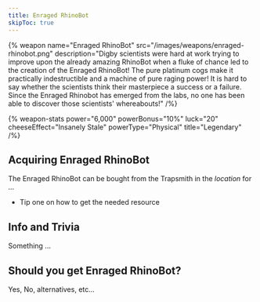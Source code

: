 ```yaml
---
title: Enraged RhinoBot
skipToc: true
---
```


{% weapon
 name="Enraged RhinoBot"
 src="/images/weapons/enraged-rhinobot.png"
 description="Digby scientists were hard at work trying to improve upon the already amazing RhinoBot when a fluke of chance led to the creation of the Enraged RhinoBot! The pure platinum cogs make it practically indestructible and a machine of pure raging power! It is hard to say whether the scientists think their masterpiece a success or a failure. Since the Enraged Rhinobot has emerged from the labs, no one has been able to discover those scientists' whereabouts!"
/%}

{% weapon-stats
 power="6,000"
 powerBonus="10%"
 luck="20"
 cheeseEffect="Insanely Stale"
 powerType="Physical"
 title="Legendary"
/%}

## Acquiring Enraged RhinoBot

The Enraged RhinoBot can be bought from the Trapsmith in the *location* for ...

- Tip one on how to get the needed resource

## Info and Trivia

Something ...

## Should you get Enraged RhinoBot?

Yes, No, alternatives, etc...
